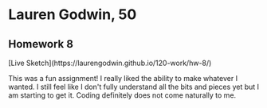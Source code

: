 <h1>Lauren Godwin, 50</h1>
<h2>Homework 8</h2>
[Live Sketch](https://laurengodwin.github.io/120-work/hw-8/)

<p>This was a fun assignment! I really liked the ability to make whatever I wanted. I still feel like I don't fully understand all the bits and pieces yet but I am starting to get it. Coding definitely does not come naturally to me.</p>
